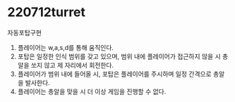 # 220712turret
 자동포탑구현
1. 플레이어는 w,a,s,d를 통해 움직인다.
2. 포탑은 일정한 인식 범위를 갖고 있으며, 범위 내에 플레이어가 접근하지 않을 시 총알을 쏘지 않고 제 자리에서 회전한다.
3. 플레이어가 범위 내에 들어올 시, 포탑은 플레이어를 주시하며 일정 간격으로 총알을 발사한다.
4. 플레이어는 총알을 맞을 시 더 이상 게임을 진행할 수 없다.
